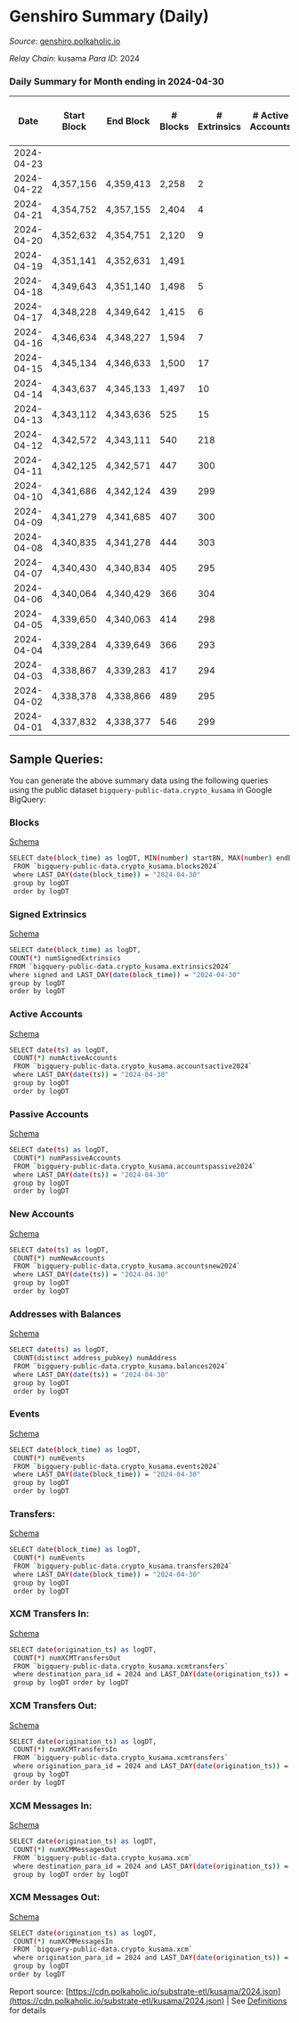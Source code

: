 # Genshiro Summary (Daily)

_Source_: [genshiro.polkaholic.io](https://genshiro.polkaholic.io)

*Relay Chain*: kusama
*Para ID*: 2024



### Daily Summary for Month ending in 2024-04-30


| Date    | Start Block | End Block | # Blocks | # Extrinsics | # Active Accounts | # Passive Accounts | # New Accounts | # Addresses | # Events  | # Transfers ($USD) | # XCM Transfers In ($USD) | # XCM Transfers Out ($USD) | # XCM In | # XCM Out | Issues |
|---------|-------------|-----------|----------|--------------|-------------------|--------------------|----------------|-------------|-----------|--------------------|---------------------------|----------------------------|----------|-----------|--------|
| 2024-04-23 |  |  |  |  |  |  |  |  |  |   |   |   |  |  |  |
| 2024-04-22 | 4,357,156 | 4,359,413 | 2,258 | 2 |  |  |  |  | 4,977 |   |   |   |  |  |  |
| 2024-04-21 | 4,354,752 | 4,357,155 | 2,404 | 4 |  |  |  |  | 5,303 |   |   |   |  |  |  |
| 2024-04-20 | 4,352,632 | 4,354,751 | 2,120 | 9 |  |  |  |  | 4,694 |   |   |   |  |  |  |
| 2024-04-19 | 4,351,141 | 4,352,631 | 1,491 |  |  |  |  |  | 3,283 |   |   |   |  |  |  |
| 2024-04-18 | 4,349,643 | 4,351,140 | 1,498 | 5 |  |  |  |  | 3,316 |   |   |   |  |  |  |
| 2024-04-17 | 4,348,228 | 4,349,642 | 1,415 | 6 |  |  |  |  | 3,134 |   |   |   |  |  |  |
| 2024-04-16 | 4,346,634 | 4,348,227 | 1,594 | 7 |  |  |  |  | 3,530 |   |   |   |  |  |  |
| 2024-04-15 | 4,345,134 | 4,346,633 | 1,500 | 17 |  |  |  |  | 3,351 |   |   |   |  |  |  |
| 2024-04-14 | 4,343,637 | 4,345,133 | 1,497 | 10 |  |  |  |  | 3,324 |   |   |   |  |  |  |
| 2024-04-13 | 4,343,112 | 4,343,636 | 525 | 15 |  |  |  |  | 1,197 |   |   |   |  |  |  |
| 2024-04-12 | 4,342,572 | 4,343,111 | 540 | 218 |  |  |  |  | 1,846 |   |   |   |  |  |  |
| 2024-04-11 | 4,342,125 | 4,342,571 | 447 | 300 |  |  |  |  | 8,352 |   |   |   |  |  |  |
| 2024-04-10 | 4,341,686 | 4,342,124 | 439 | 299 |  |  |  |  | 13,111 |   |   |   |  |  |  |
| 2024-04-09 | 4,341,279 | 4,341,685 | 407 | 300 |  |  |  |  | 12,318 |   |   |   |  |  |  |
| 2024-04-08 | 4,340,835 | 4,341,278 | 444 | 303 |  |  |  |  | 13,649 |   |   |   |  |  |  |
| 2024-04-07 | 4,340,430 | 4,340,834 | 405 | 295 |  |  |  |  | 10,890 |   |   |   |  |  |  |
| 2024-04-06 | 4,340,064 | 4,340,429 | 366 | 304 |  |  |  |  | 11,625 |   |   |   |  |  |  |
| 2024-04-05 | 4,339,650 | 4,340,063 | 414 | 298 |  |  |  |  | 11,350 |   |   |   |  |  |  |
| 2024-04-04 | 4,339,284 | 4,339,649 | 366 | 293 |  |  |  |  | 11,563 |   |   |   |  |  |  |
| 2024-04-03 | 4,338,867 | 4,339,283 | 417 | 294 |  |  |  |  | 12,810 |   |   |   |  |  |  |
| 2024-04-02 | 4,338,378 | 4,338,866 | 489 | 295 |  |  |  |  | 15,254 |   |   |   |  |  |  |
| 2024-04-01 | 4,337,832 | 4,338,377 | 546 | 299 |  |  |  |  | 15,844 |   |   |   |  |  |  |

## Sample Queries:
You can generate the above summary data using the following queries using the public dataset `bigquery-public-data.crypto_kusama` in Google BigQuery:


### Blocks 

[Schema](https://github.com/colorfulnotion/substrate-etl/blob/main/schema/blocks.json)

```bash
SELECT date(block_time) as logDT, MIN(number) startBN, MAX(number) endBN, COUNT(*) numBlocks 
 FROM `bigquery-public-data.crypto_kusama.blocks2024`  
 where LAST_DAY(date(block_time)) = "2024-04-30" 
 group by logDT 
 order by logDT
```

### Signed Extrinsics 

[Schema](https://github.com/colorfulnotion/substrate-etl/blob/main/schema/extrinsics.json)

```bash
SELECT date(block_time) as logDT, 
COUNT(*) numSignedExtrinsics 
FROM `bigquery-public-data.crypto_kusama.extrinsics2024`  
where signed and LAST_DAY(date(block_time)) = "2024-04-30" 
group by logDT 
order by logDT
```

### Active Accounts 

[Schema](https://github.com/colorfulnotion/substrate-etl/blob/main/schema/accountsactive.json)

```bash
SELECT date(ts) as logDT, 
 COUNT(*) numActiveAccounts 
 FROM `bigquery-public-data.crypto_kusama.accountsactive2024` 
 where LAST_DAY(date(ts)) = "2024-04-30" 
 group by logDT 
 order by logDT
```

### Passive Accounts 

[Schema](https://github.com/colorfulnotion/substrate-etl/blob/main/schema/accountspassive.json)

```bash
SELECT date(ts) as logDT, 
 COUNT(*) numPassiveAccounts 
 FROM `bigquery-public-data.crypto_kusama.accountspassive2024` 
 where LAST_DAY(date(ts)) = "2024-04-30" 
 group by logDT 
 order by logDT
```

### New Accounts 

[Schema](https://github.com/colorfulnotion/substrate-etl/blob/main/schema/accountsnew.json)

```bash
SELECT date(ts) as logDT, 
 COUNT(*) numNewAccounts 
 FROM `bigquery-public-data.crypto_kusama.accountsnew2024` 
 where LAST_DAY(date(ts)) = "2024-04-30" 
 group by logDT
 order by logDT
```

### Addresses with Balances 

[Schema](https://github.com/colorfulnotion/substrate-etl/blob/main/schema/balances.json)

```bash
SELECT date(ts) as logDT,
 COUNT(distinct address_pubkey) numAddress 
 FROM `bigquery-public-data.crypto_kusama.balances2024` 
 where LAST_DAY(date(ts)) = "2024-04-30" 
 group by logDT 
 order by logDT
```

### Events 

[Schema](https://github.com/colorfulnotion/substrate-etl/blob/main/schema/events.json)

```bash
SELECT date(block_time) as logDT, 
 COUNT(*) numEvents 
 FROM `bigquery-public-data.crypto_kusama.events2024` 
 where LAST_DAY(date(block_time)) = "2024-04-30" 
 group by logDT 
 order by logDT
```

### Transfers:

[Schema](https://github.com/colorfulnotion/substrate-etl/blob/main/schema/transfers.json)

```bash
SELECT date(block_time) as logDT, 
 COUNT(*) numEvents 
 FROM `bigquery-public-data.crypto_kusama.transfers2024` 
 where LAST_DAY(date(block_time)) = "2024-04-30" 
 group by logDT 
 order by logDT
```

### XCM Transfers In: 

[Schema](https://github.com/colorfulnotion/substrate-etl/blob/main/schema/xcmtransfers.json)

```bash
SELECT date(origination_ts) as logDT, 
 COUNT(*) numXCMTransfersOut 
 FROM `bigquery-public-data.crypto_kusama.xcmtransfers` 
 where destination_para_id = 2024 and LAST_DAY(date(origination_ts)) = "2024-04-30" 
 group by logDT order by logDT
```

### XCM Transfers Out: 

[Schema](https://github.com/colorfulnotion/substrate-etl/blob/main/schema/xcmtransfers.json)

```bash
SELECT date(origination_ts) as logDT, 
 COUNT(*) numXCMTransfersIn 
 FROM `bigquery-public-data.crypto_kusama.xcmtransfers` 
 where origination_para_id = 2024 and LAST_DAY(date(origination_ts)) = "2024-04-30" 
 group by logDT 
order by logDT
```

### XCM Messages In: 

[Schema](https://github.com/colorfulnotion/substrate-etl/blob/main/schema/xcm.json)

```bash
SELECT date(origination_ts) as logDT, 
 COUNT(*) numXCMMessagesOut 
 FROM `bigquery-public-data.crypto_kusama.xcm` 
 where destination_para_id = 2024 and LAST_DAY(date(origination_ts)) = "2024-04-30" 
 group by logDT order by logDT
```

### XCM Messages Out: 

[Schema](https://github.com/colorfulnotion/substrate-etl/blob/main/schema/xcm.json)

```bash
SELECT date(origination_ts) as logDT, 
 COUNT(*) numXCMMessagesIn 
 FROM `bigquery-public-data.crypto_kusama.xcm` 
 where origination_para_id = 2024 and LAST_DAY(date(origination_ts)) = "2024-04-30" 
 group by logDT 
order by logDT
```


Report source: [https://cdn.polkaholic.io/substrate-etl/kusama/2024.json](https://cdn.polkaholic.io/substrate-etl/kusama/2024.json) | See [Definitions](/DEFINITIONS.md) for details
